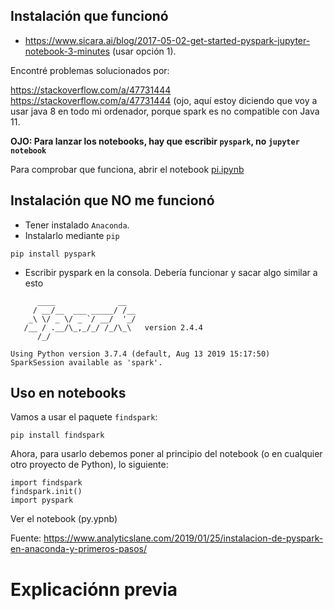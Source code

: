 
## Instalación que funcionó

* https://www.sicara.ai/blog/2017-05-02-get-started-pyspark-jupyter-notebook-3-minutes (usar opción 1).

Encontré problemas solucionados por:

https://stackoverflow.com/a/47731444
https://stackoverflow.com/a/47731444  (ojo, aquí estoy diciendo que voy a usar java 8 en todo mi ordenador, porque spark es no compatible con Java 11. 

**OJO: Para lanzar los  notebooks, hay que escribir `pyspark`, no `jupyter notebook`**

Para comprobar que funciona, abrir el notebook [pi.ipynb](./pi.ipynb)

## Instalación que NO me funcionó

* Tener instalado `Anaconda`.
* Instalarlo mediante `pip`

```
pip install pyspark
```

* Escribir pyspark en la consola. Debería funcionar y sacar algo similar a esto 

```
      ____              __
     / __/__  ___ _____/ /__
    _\ \/ _ \/ _ `/ __/  '_/
   /__ / .__/\_,_/_/ /_/\_\   version 2.4.4
      /_/

Using Python version 3.7.4 (default, Aug 13 2019 15:17:50)
SparkSession available as 'spark'.
```
## Uso en notebooks

Vamos a usar el paquete `findspark`:

```
pip install findspark
```

Ahora, para usarlo debemos poner al principio del notebook (o en cualquier otro proyecto de Python), lo siguiente:

```
import findspark
findspark.init()
import pyspark
```

Ver el notebook (py.ypnb)

Fuente: https://www.analyticslane.com/2019/01/25/instalacion-de-pyspark-en-anaconda-y-primeros-pasos/


# Explicaciónn previa

